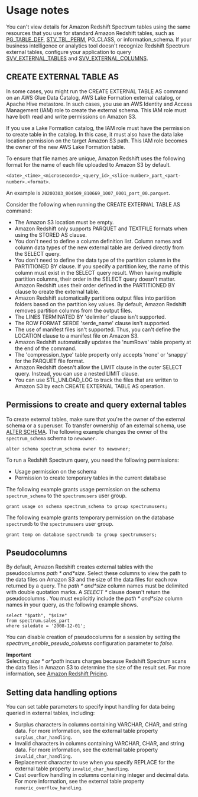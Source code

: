 # Usage notes<a name="r_CREATE_EXTERNAL_TABLE_usage"></a>

You can't view details for Amazon Redshift Spectrum tables using the same resources that you use for standard Amazon Redshift tables, such as [PG\_TABLE\_DEF](r_PG_TABLE_DEF.md), [STV\_TBL\_PERM](r_STV_TBL_PERM.md), PG\_CLASS, or information\_schema\. If your business intelligence or analytics tool doesn't recognize Redshift Spectrum external tables, configure your application to query [SVV\_EXTERNAL\_TABLES](r_SVV_EXTERNAL_TABLES.md) and [SVV\_EXTERNAL\_COLUMNS](r_SVV_EXTERNAL_COLUMNS.md)\.

## CREATE EXTERNAL TABLE AS<a name="r_CETAS"></a>

In some cases, you might run the CREATE EXTERNAL TABLE AS command on an AWS Glue Data Catalog, AWS Lake Formation external catalog, or Apache Hive metastore\. In such cases, you use an AWS Identity and Access Management \(IAM\) role to create the external schema\. This IAM role must have both read and write permissions on Amazon S3\. 

If you use a Lake Formation catalog, the IAM role must have the permission to create table in the catalog\. In this case, it must also have the data lake location permission on the target Amazon S3 path\. This IAM role becomes the owner of the new AWS Lake Formation table\.

To ensure that file names are unique, Amazon Redshift uses the following format for the name of each file uploaded to Amazon S3 by default\.

`<date>_<time>_<microseconds>_<query_id>_<slice-number>_part_<part-number>.<format>`\.

 An example is `20200303_004509_810669_1007_0001_part_00.parquet`\.

Consider the following when running the CREATE EXTERNAL TABLE AS command:
+ The Amazon S3 location must be empty\.
+ Amazon Redshift only supports PARQUET and TEXTFILE formats when using the STORED AS clause\.
+ You don't need to define a column definition list\. Column names and column data types of the new external table are derived directly from the SELECT query\.
+ You don't need to define the data type of the partition column in the PARTITIONED BY clause\. If you specify a partition key, the name of this column must exist in the SELECT query result\. When having multiple partition columns, their order in the SELECT query doesn't matter\. Amazon Redshift uses their order defined in the PARTITIONED BY clause to create the external table\.
+ Amazon Redshift automatically partitions output files into partition folders based on the partition key values\. By default, Amazon Redshift removes partition columns from the output files\.
+ The LINES TERMINATED BY 'delimiter' clause isn't supported\.
+ The ROW FORMAT SERDE 'serde\_name' clause isn't supported\.
+ The use of manifest files isn't supported\. Thus, you can't define the LOCATION clause to a manifest file on Amazon S3\.
+ Amazon Redshift automatically updates the 'numRows' table property at the end of the command\.
+ The 'compression\_type' table property only accepts 'none' or 'snappy' for the PARQUET file format\.
+ Amazon Redshift doesn't allow the LIMIT clause in the outer SELECT query\. Instead, you can use a nested LIMIT clause\.
+ You can use STL\_UNLOAD\_LOG to track the files that are written to Amazon S3 by each CREATE EXTERNAL TABLE AS operation\.

## Permissions to create and query external tables<a name="r_CREATE_EXTERNAL_TABLE_usage-permissions"></a>

To create external tables, make sure that you're the owner of the external schema or a superuser\. To transfer ownership of an external schema, use [ALTER SCHEMA](r_ALTER_SCHEMA.md)\. The following example changes the owner of the `spectrum_schema` schema to `newowner`\.

```
alter schema spectrum_schema owner to newowner;
```

To run a Redshift Spectrum query, you need the following permissions:
+ Usage permission on the schema 
+ Permission to create temporary tables in the current database 

The following example grants usage permission on the schema `spectrum_schema` to the `spectrumusers` user group\.

```
grant usage on schema spectrum_schema to group spectrumusers;
```

The following example grants temporary permission on the database `spectrumdb` to the `spectrumusers` user group\. 

```
grant temp on database spectrumdb to group spectrumusers;
```

## Pseudocolumns<a name="r_CREATE_EXTERNAL_TABLE_usage-pseudocolumns"></a>

By default, Amazon Redshift creates external tables with the pseudocolumns *$path* and *$size*\. Select these columns to view the path to the data files on Amazon S3 and the size of the data files for each row returned by a query\. The *$path* and *$size* column names must be delimited with double quotation marks\. A *SELECT \** clause doesn't return the pseudocolumns \. You must explicitly include the *$path* and *$size* column names in your query, as the following example shows\.

```
select "$path", "$size"
from spectrum.sales_part
where saledate = '2008-12-01';
```

You can disable creation of pseudocolumns for a session by setting the *spectrum\_enable\_pseudo\_columns* configuration parameter to *false*\. 

**Important**  
Selecting *$size* or *$path* incurs charges because Redshift Spectrum scans the data files in Amazon S3 to determine the size of the result set\. For more information, see [Amazon Redshift Pricing](https://aws.amazon.com/redshift/pricing/)\.

## Setting data handling options<a name="r_CREATE_EXTERNAL_TABLE_usage-data-handling"></a>

You can set table parameters to specify input handling for data being queried in external tables, including: 
+ Surplus characters in columns containing VARCHAR, CHAR, and string data\. For more information, see the external table property `surplus_char_handling`\.
+ Invalid characters in columns containing VARCHAR, CHAR, and string data\. For more information, see the external table property `invalid_char_handling`\.
+ Replacement character to use when you specify REPLACE for the external table property `invalid_char_handling`\.
+ Cast overflow handling in columns containing integer and decimal data\. For more information, see the external table property `numeric_overflow_handling`\.